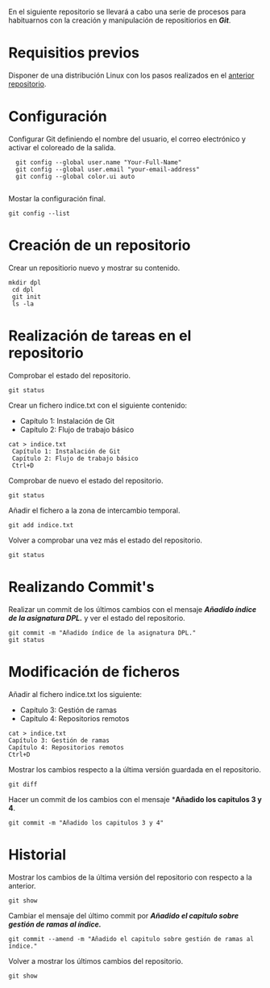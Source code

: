 En el siguiente repositorio se llevará a cabo una serie de procesos para habituarnos con la creación y manipulación de repositiorios en ***Git***.

# Requisitios previos
Disponer de una distribución Linux con los pasos realizados en el [anterior repositorio](https://github.com/gdborja/git/blob/main/Instalacion%20de%20Git%20en%20Linux.md).

# Configuración

Configurar Git definiendo el nombre del usuario, el correo electrónico y activar el coloreado de la salida.

```
  git config --global user.name "Your-Full-Name"
  git config --global user.email "your-email-address"
  git config --global color.ui auto
  
```

Mostar la configuración final.
```
git config --list
```

# Creación de un repositorio

Crear un repositiorio nuevo y mostrar su contenido.

```
mkdir dpl
 cd dpl
 git init
 ls -la
```

# Realización de tareas en el repositorio

Comprobar el estado del repositorio.

```
git status
```

Crear un fichero indice.txt con el siguiente contenido:
<ul>
<li>Capítulo 1: Instalación de Git </li>
<li>Capítulo 2: Flujo de trabajo básico</li>
</ul>

```
cat > indice.txt
 Capítulo 1: Instalación de Git 
 Capítulo 2: Flujo de trabajo básico
 Ctrl+D
```

Comprobar de nuevo el estado del repositorio.

```
git status
```

Añadir el fichero a la zona de intercambio temporal.

```
git add indice.txt
```
Volver a comprobar una vez más el estado del repositorio.

```
git status
```

# Realizando Commit's

 Realizar un commit de los últimos cambios con el mensaje ***Añadido índice de la asignatura DPL.*** y ver el estado del repositorio.

```
git commit -m "Añadido índice de la asignatura DPL."
git status
``` 

# Modificación de ficheros

Añadir al fichero indice.txt los siguiente:

<ul>
<li>Capítulo 3: Gestión de ramas</li>
<li>Capítulo 4: Repositorios remotos</li>
</ul>

```
cat > indice.txt
Capítulo 3: Gestión de ramas
Capítulo 4: Repositorios remotos
Ctrl+D
``` 

Mostrar los cambios respecto a la  última versión guardada en el repositorio.

```
git diff
```

Hacer un commit de los cambios con el mensaje ***Añadido los capitulos 3 y 4**.

```
git commit -m "Añadido los capitulos 3 y 4"
```

# Historial

Mostrar los cambios de la última versión del repositorio con respecto a la anterior.

```
git show
```

Cambiar el mensaje del último commit por ***Añadido el capitulo sobre gestión de ramas al índice.***

```
git commit --amend -m "Añadido el capitulo sobre gestión de ramas al índice."
```

Volver a mostrar los últimos cambios del repositorio.

```
git show
```










